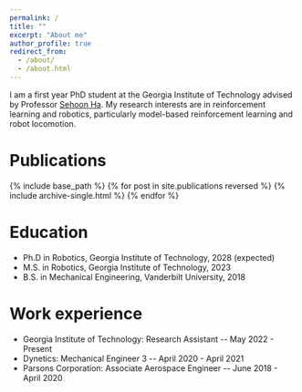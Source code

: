 ```yaml
---
permalink: /
title: ""
excerpt: "About me"
author_profile: true
redirect_from: 
  - /about/
  - /about.html
---
```


I am a first year PhD student at the Georgia Institute of Technology advised by Professor [Sehoon Ha](https://faculty.cc.gatech.edu/~sha9/). My research interests are in reinforcement learning and robotics, particularly model-based reinforcement learning and robot locomotion.


Publications
======
{% include base_path %}
{% for post in site.publications reversed %}
  {% include archive-single.html %}
{% endfor %}

Education
======
* Ph.D in Robotics, Georgia Institute of Technology, 2028 (expected)
* M.S. in Robotics, Georgia Institute of Technology, 2023
* B.S. in Mechanical Engineering, Vanderbilt University, 2018


Work experience
======
* Georgia Institute of Technology: Research Assistant -- May 2022 - Present
* Dynetics: Mechanical Engineer 3 -- April 2020 - April 2021
* Parsons Corporation: Associate Aerospace Engineer -- June 2018 - April 2020